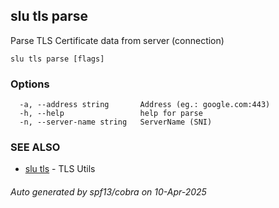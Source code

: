 ## slu tls parse

Parse TLS Certificate data from server (connection)

```
slu tls parse [flags]
```

### Options

```
  -a, --address string       Address (eg.: google.com:443)
  -h, --help                 help for parse
  -n, --server-name string   ServerName (SNI)
```

### SEE ALSO

* [slu tls](slu_tls.md)	 - TLS Utils

###### Auto generated by spf13/cobra on 10-Apr-2025
